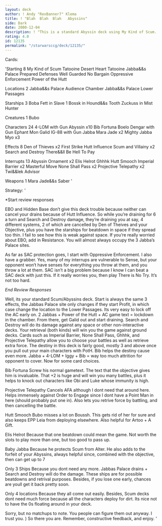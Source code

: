 ```yaml
---
layout: deck
author: ! Andy "RexBanner7" Klema
title: ! "Blah  Blah  Blah   Abyssins"
side: Dark
date: 2000-12-04
description: ! "This is a standard Abyssin deck using My Kind of Scum. This shouldn&&t vary greatly from anything you&&ve seen, but I did want to submit it to see if anyone had any comments."
rating: 4.0
id: 12135
permalink: "/starwarsccg/deck/12135/"
---
```

Cards: 

'Starting 8
My Kind of Scum
Tatooine Desert Heart
Tatooine Jabba&&s Palace
Prepared Defenses
Well Guarded
No Bargain
Oppressive Enforcement
Power of the Hutt

Locations 2
Jabba&&s Palace Audience Chamber
Jabba&&s Palace Lower Passages

Starships 3
Boba Fett in Slave 1
Bossk in Hound&&s Tooth
Zuckuss in Mist Hunter

Creatures 1
Bubo

Characters 24
4-LOM with Gun
Abyssin x10
Bib Fortuna
Boelo
Dengar with Gun
Ephant Mon
Galid
IG-88 with Gun
Jabba
Mara Jade x2
Mighty Jabba
Myo x3

Effects 8
Den of Thieves x2
First Strike
Hutt Influence
Scum and Villainy x2
Search and Destroy
There&&ll Be Hell To Pay

Interrupts 13
Abyssin Ornament x2
Elis Helrot
Ghhhk
Hutt Smooch
Imperial Barrier x2
Masterful Move
None Shall Pass x2
Projective Telepathy x2
Twi&&lek Advisor

Weapons 1
Mara Jade&&s Saber '

Strategy: '

*Start review responses

EBO and Hidden Base don’t give this deck trouble because neither can cancel your drains because of Hutt Influence. So while you’re draining for 6 a turn and Search and Destroy damage, they’re draining you at say, 4 different systems, 2 of which are cancelled by Den of Theives and your Objective, plus you have the starships for beatdown in space if they spread too thin. I fail to see how this is weak against space. If you’re really worried about EBO, add in Resistance. You will almost always occupy the 3 Jabba’s Palace sites.

As far as SAC protection goes, I start with Oppressive Enforcement. I also have a grabber. Yes, many of my interrups are vulnerable to Sense, but your opponent won’t have senses for everything you throw at them, and you throw a lot at them. SAC isn’t a big problem because I know I can beat a SAC deck with just this. If it really worries you, then play There is No Try. It’s not too hard.

*End Review Responses*

Well, its your standard Scum/Abyssins deck. Start is always the same 3 effects, the Jabbas Palace site only changes if they start Profit, in which case change the location to the Lower Passages. Its very easy to lock off the AC early on. 2 Jabbas + Power of the Hutt + AC game text = lockdown in the chamber. From there, get Galid out and start draining. Search and Destroy will do its damage against any space or other non-interactive decks. Your retrieval (both kinds) will win you the game against ground decks. Cards such as Imperial Barrier, None Shall Pass, Ghhhk, and Projective Telepathy allow you to choose your battles as well as retrieve extra force. The destiny in this deck is fairly good, mostly 3 and above once you pull out your main characters with PotH. Bib helps the destiny cause even more. Jabba + 4-LOM + Iggy + Bib = way too much attrition for opponent to cover. Now for some card choices.

Bib Fortuna Screw his normal gametext. The text that the objective gives him is invaluable. That +2 is huge and will win you many battles, plus it helps to knock out characters like Obi and Luke whose immunity is high.

Projective Telepathy Cancels AFA although I dont need that around here. Helps immensely against Order to Engage since I dont have a Point Man in here (should probably put one in). Also lets you retrive force by battling, and then cancelling the battle.

Hutt Smooch Bubo misses a lot on Boussh. This gets rid of her for sure and also keeps EPP Leia from deploying elsewhere. Also helpful for Artoo + A Gift.

Elis Helrot Because that one beatdown could mean the game. Not worth the slots to play more than one, but too good to pass up.

Baby Jabba Because he protects Scum from Alter. He also adds to the forfeit of your Abyssins, always helpful since, combined with the objective, then can get up to 7

Only 3 Ships Because you dont need any more. Jabbas Palace drains + Search and Destroy will do the damage. These ships are for possible beatdowns and retrival purposes. Besides, if you lose one early, chances are youll get it back pretty soon.

Only 4 locations Because they all come out easily. Besides, Scum decks dont need much force because all the characters deploy for dirt. Its nice not to have the 0s floating around in your deck.

Sorry, but no matchups to note. You people can figure them out anyway. I trust you. ) So there you are. Remember, constructive feedback, and enjoy.  '
